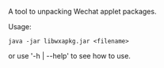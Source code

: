 A tool to unpacking Wechat applet packages.

Usage:

```
java -jar libwxapkg.jar <filename>
```

or use '-h | --help' to see how to use.